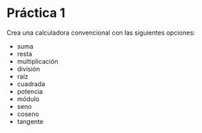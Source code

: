# Práctica 1
Crea una calculadora convencional con las siguientes opciones:
- suma
- resta
- multiplicación
- división
- raíz
- cuadrada
- potencia
- módulo
- seno
- coseno
- tangente
